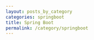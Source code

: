 ```yaml
---
layout: posts_by_category
categories: springboot
title: Spring Boot
permalink: /category/springboot
---
```

